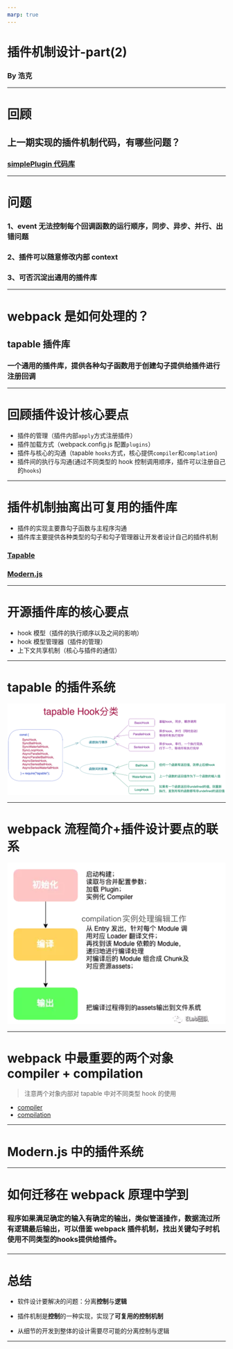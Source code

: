 ```yaml
---
marp: true
---
```


# 插件机制设计-part(2)

### By 浩克

---

# 回顾

## 上一期实现的插件机制代码，有哪些问题？

### [simplePlugin 代码库](https://github.com/woxixiulayin/my-slides/blob/master/plugin-design/example/simplePlugin/simplePluginUpload.js)

---

# 问题

### 1、event 无法控制每个回调函数的运行顺序，同步、异步、并行、出错问题

### 2、插件可以随意修改内部 context

### 3、可否沉淀出通用的插件库

---

# webpack 是如何处理的？

## tapable 插件库

### 一个通用的插件库，提供各种勾子函数用于创建勾子提供给插件进行注册回调

---

# 回顾插件设计核心要点

- 插件的管理（插件内部`apply`方式注册插件）
- 插件加载方式（webpack.config.js 配置`plugins`）
- 插件与核心的沟通（tapable `hooks`方式，核心提供`compiler`和`complation`)
- 插件间的执行与沟通(通过不同类型的 hook 控制调用顺序，插件可以注册自己的`hooks`)

---

# 插件机制抽离出可复用的插件库

- 插件的实现主要靠勾子函数与主程序沟通
- 插件库主要提供各种类型的勾子和勾子管理器让开发者设计自己的插件机制

### [Tapable](https://github.com/webpack/tapable)

### [Modern.js](https://modernjs.dev/docs/apis/runtime/plugin/abstruct)

---

# 开源插件库的核心要点

- hook 模型（插件的执行顺序以及之间的影响）
- hook 模型管理器（插件的管理）
- 上下文共享机制（核心与插件的通信）

---

# tapable 的插件系统

![](./imgs/tapable-hook.png)

---

# webpack 流程简介+插件设计要点的联系

![40% center](./imgs/webpack构建流程.png)

---

# webpack 中最重要的两个对象 compiler + compilation

> 注意两个对象内部对 tapable 中对不同类型 hook 的使用

- [compiler](https://github.com/webpack/webpack/blob/main/lib/Compiler.js)
- [compilation](https://github.com/webpack/webpack/blob/main/lib/Compilation.js)

---

# Modern.js 中的插件系统

---

# 如何迁移在 webpack 原理中学到

### 程序如果满足**确定的输入有确定的输出**，类似**管道操作**，数据流过所有逻辑最后输出，可以借鉴 webpack 插件机制，找出关键勾子时机使用不同类型的**hooks**提供给插件。

###

---

# 总结

- 软件设计要解决的问题：分离**控制**与**逻辑**

- 插件机制是**控制**的一种实现，实现了**可复用的控制机制**

- 从细节的开发到整体的设计需要尽可能的分离控制与逻辑

---
